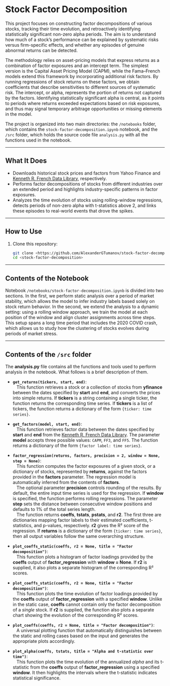 # Stock Factor Decomposition

This project focuses on constructing factor decompositions of various stocks, tracking their time evolution, and retroactively identifying statistically significant non-zero alpha periods. The aim is to understand how much of a stock’s performance can be explained by systematic risks versus firm-specific effects, and whether any episodes of genuine abnormal returns can be detected.

The methodology relies on asset-pricing models that express returns as a combination of factor exposures and an intercept term. The simplest version is the Capital Asset Pricing Model (CAPM), while the Fama–French models extend this framework by incorporating additional risk factors. By running regressions of stock returns on these factors, we obtain coefficients that describe sensitivities to different sources of systematic risk. The intercept, or alpha, represents the portion of returns not captured by the factors. Identifying statistically significant alpha is central, as it points to periods where returns exceeded expectations based on risk exposures, and thus may signal temporary arbitrage opportunities or missing elements in the model.

The project is organized into two main directories: the `/notebooks` folder, which contains the `stock-factor-decomposition.ipynb` notebook, and the `/src` folder, which holds the source code file `analysis.py` with all the functions used in the notebook.

---

## What It Does

- Downloads historical stock prices and factors from Yahoo Finance and [Kenneth R. French Data Library](https://mba.tuck.dartmouth.edu), respectively. 
- Performs factor decompositions of stocks from different industries over an extended period and highlights industry-specific patterns in factor exposures.
- Analyzes the time evolution of stocks using rolling-window regressions, detects periods of non-zero alpha with t-statistics above 2, and links these episodes to real-world events that drove the spikes.

---

## How to Use

1. Clone this repository:
   ```bash
   git clone <https://github.com/AlexanderGTumanov/stock-factor-decomposition>
   cd <stock-factor-decomposition>

---

## Contents of the Notebook

Notebook `/notebooks/stock-factor-decomposition.ipynb` is divided into two sections. In the first, we perform static analysis over a period of market stability, which allows the model to infer industry labels based solely on stock return behavior. In the second, we extend the analysis to a dynamic setting: using a rolling window approach, we train the model at each position of the window and align cluster assignments across time steps. This setup spans a long time period that includes the 2020 COVID crash, which allows us to study how the clustering of stocks evolves during periods of market stress.

---

## Contents of the `/src` folder

The **analysis.py** file contains all the functions and tools used to perform analysis in the notebook. What follows is a brief description of them.

- **`get_returns(tickers, start, end)`**:  
   &nbsp;&nbsp;&nbsp;This function retrieves a stock or a collection of stocks from **yfinance** between the dates specified by **start** and **end**, and converts the prices into simple returns. If **tickers** is a string containing a single ticker, the function returns the corresponding time series. If **tickers** is a list of tickers, the function returns a dictionary of the form ``{ticker: time series}``.

- **`get_factors(model, start, end)`**:  
   &nbsp;&nbsp;&nbsp;This function retrieves factor data between the dates specified by **start** and **end** from the [Kenneth R. French Data Library](https://mba.tuck.dartmouth.edu). The parameter **model** accepts three possible values: `CAPM`, `FF3`, and `FF5`. The function returns a dictionary of the form ``{factor label: time series}``.

- **`factor_regression(returns, factors, precision = 2, window = None, step = None)`**:  
  &nbsp;&nbsp;&nbsp;This function computes the factor exposures of a given stock, or a dictionary of stocks, represented by **returns**, against the factors provided in the **factors** parameter. The regression model is automatically inferred from the contents of **factors**.  
  &nbsp;&nbsp;&nbsp;The optional parameter **precision** controls rounding of the results. By default, the entire input time series is used for the regression. If **window** is specified, the function performs rolling regressions. The parameter **step** sets the distance between consecutive window positions and defaults to 1% of the total series length.  
  &nbsp;&nbsp;&nbsp;The function returns **coeffs**, **tstats**, **pstats**, and **r2**. The first three are dictionaries mapping factor labels to their estimated coefficients, t-statistics, and p-values, respectively. **r2** gives the R² score of the regression. If **returns** is a dictionary of the form ``{ticker: time series}``, then all output variables follow the same overarching structure.

- **`plot_coeffs_static(coeffs, r2 = None, title = "Factor decomposition")`**:  
  &nbsp;&nbsp;&nbsp;This function plots a histogram of factor loadings provided by the **coeffs** output of **factor_regression** with **window = None**. If **r2** is supplied, it also plots a separate histogram of the corresponding R² scores.

- **`plot_coeffs_static(coeffs, r2 = None, title = "Factor decomposition")`**:  
  &nbsp;&nbsp;&nbsp;This function plots the time evolution of factor loadings provided by the **coeffs** output of **factor_regression** with a specified **window**. Unlike in the static case, **coeffs** cannot contain only the factor decomposition of a *single* stock. If **r2** is supplied, the function also plots a separate chart showing the evolution of the corresponding R² scores.

- **`plot_coeffs(coeffs, r2 = None, title = "Factor decomposition")`**:  
  &nbsp;&nbsp;&nbsp;A universal plotting function that automatically distinguishes between the static and rolling cases based on the input and generates the appropriate plots accordingly.

- **`plot_alpha(coeffs, tstats, title = "Alpha and t-statistic over time")`**:  
  &nbsp;&nbsp;&nbsp;This function plots the time evolution of the annualized *alpha* and its t-statistic from the **coeffs** output of **factor_regression** using a specified **window**. It then highlights the intervals where the t-statistic indicates statistical significance.
